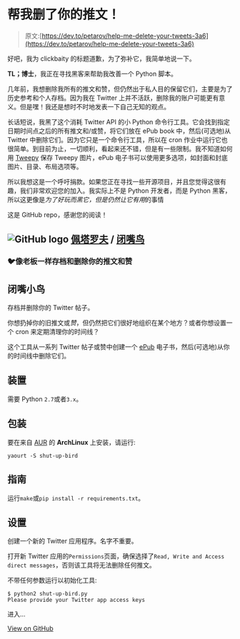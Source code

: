 # 帮我删了你的推文！

> 原文:[https://dev.to/petarov/help-me-delete-your-tweets-3a6](https://dev.to/petarov/help-me-delete-your-tweets-3a6)

好吧，我为 clickbaity 的标题道歉，为了弥补它，我简单地说一下。

**TL；博士**，我正在寻找黑客来帮助我改善一个 Python 脚本。

几年前，我想删除我所有的推文和赞，但仍然出于私人目的保留它们，主要是为了历史参考和个人存档。因为我在 Twitter 上并不活跃，删除我的账户可能更有意义。但是嘿！我还是想时不时地发表一下自己无知的观点。

长话短说，我黑了这个消耗 Twitter API 的小 Python 命令行工具。它会找到指定日期时间点之后的所有推文和/或赞，将它们放在 ePub book 中，然后(可选地)从 Twitter 中删除它们。因为它只是一个命令行工具，所以在 cron 作业中运行它也很简单。到目前为止，一切顺利，看起来还不错，但是有一些限制。我不知道如何用 [Tweepy](http://www.tweepy.org/) 保存 Tweepy 图片，ePub 电子书可以使用更多选项，如封面和封底图片、目录、布局选项等。

所以我想这是一个呼吁捐款。如果您正在寻找一些开源项目，并且您觉得这很有趣，我们非常欢迎您的加入。我实际上不是 Python 开发者，而是 Python 黑客，所以这更像是*为了好玩而黑它，但是仍然让它有用*的事情

这是 GitHub repo，感谢您的阅读！

## ![GitHub logo](../Images/a73f630113876d78cff79f59c2125b24.png) [佩塔罗夫](https://github.com/petarov) / [闭嘴鸟](https://github.com/petarov/shut-up-bird)

### 🐦像老板一样存档和删除你的推文和赞

<article class="markdown-body entry-content container-lg" itemprop="text">

# 闭嘴小鸟

存档并删除你的 Twitter 帖子。

你想扔掉你的旧推文或*赞*，但仍然把它们很好地组织在某个地方？或者你想设置一个 cron 来定期清理你的时间线？

这个工具从一系列 Twitter 帖子或赞中创建一个 [ePub](https://en.wikipedia.org/wiki/EPUB) 电子书，然后(可选地)从你的时间线中删除它们。

# 装置

需要 Python `2.7`或者`3.x`。

## 包装

要在来自 [AUR](https://aur.archlinux.org/packages/shut-up-bird) 的 **ArchLinux** 上安装，请运行:

```
yaourt -S shut-up-bird 
```

## 指南

运行`make`或`pip install -r requirements.txt`。

# 设置

创建一个新的 Twitter 应用程序。名字不重要。

打开新 Twitter 应用的`Permissions`页面，确保选择了`Read, Write and Access direct messages`，否则该工具将无法删除任何推文。

不带任何参数运行以初始化工具:

```
$ python2 shut-up-bird.py
Please provide your Twitter app access keys 
```

进入…

</article>

[View on GitHub](https://github.com/petarov/shut-up-bird)